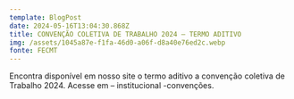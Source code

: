 ```yaml
---
template: BlogPost
date: 2024-05-16T13:04:30.868Z
title: CONVENÇÃO COLETIVA DE TRABALHO 2024 – TERMO ADITIVO
img: /assets/1045a87e-f1fa-46d0-a06f-d8a40e76ed2c.webp
fonte: FECMT
---
```

Encontra disponível em nosso site o termo aditivo a convenção coletiva de Trabalho 2024. Acesse em – institucional -convenções.